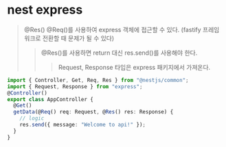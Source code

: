 # nest express

> @Res() @Req()를 사용하여 express 객체에 접근할 수 있다. (fastify 프레임워크로 전환할 때 문제가 될 수 있다)
>
> > @Res()를 사용하면 return 대신 res.send()를 사용해야 한다.
> >
> > > Request, Response 타입은 express 패키지에서 가져온다.

```ts
import { Controller, Get, Req, Res } from "@nestjs/common";
import { Request, Response } from "express";
@Controller()
export class AppController {
  @Get()
  getData(@Req() req: Request, @Res() res: Response) {
    // logic
    res.send({ message: "Welcome to api!" });
  }
}
```
